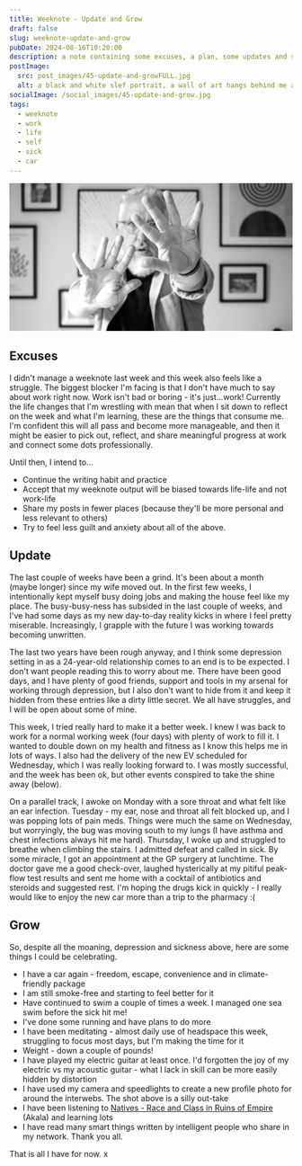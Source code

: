 ```yaml
---
title: Weeknote - Update and Grow
draft: false
slug: weeknote-update-and-grow
pubDate: 2024-08-16T10:20:00
description: a note containing some excuses, a plan, some updates and some reminders of things I should celebrate. This note covers the last couple of week until today 16th August 24.
postImage:
  src: post_images/45-update-and-growFULL.jpg
  alt: a black and white slef portrait, a wall of art hangs behind me and my face hides behind my outstretched hands
socialImage: /social_images/45-update-and-grow.jpg
tags:
  - weeknote
  - work
  - life
  - self
  - sick
  - car
---
```


![a black and white slef portrait, a wall of art hangs behind me and my face hides behind my outstretched hands](post_images/45-update-and-growFULL.jpg)

## Excuses

I didn't manage a weeknote last week and this week also feels like a struggle. The biggest blocker I'm facing is that I don't have much to say about work right now. Work isn't bad or boring - it's just...work! Currently the life changes that I'm wrestling with mean that when I sit down to reflect on the week and what I'm learning, these are the things that consume me. I'm confident this will all pass and become more manageable, and then it might be easier to pick out, reflect, and share meaningful progress at work and connect some dots professionally.

Until then, I intend to...

- Continue the writing habit and practice
- Accept that my weeknote output will be biased towards life-life and not work-life
- Share my posts in fewer places (because they'll be more personal and less relevant to others)
- Try to feel less guilt and anxiety about all of the above.

## Update

The last couple of weeks have been a grind. It's been about a month (maybe longer) since my wife moved out. In the first few weeks, I intentionally kept myself busy doing jobs and making the house feel like my place. The busy-busy-ness has subsided in the last couple of weeks, and I've had some days as my new day-to-day reality kicks in where I feel pretty miserable. Increasingly, I grapple with the future I was working towards becoming unwritten.

The last two years have been rough anyway, and I think some depression setting in as a 24-year-old relationship comes to an end is to be expected. I don't want people reading this to worry about me. There have been good days, and I have plenty of good friends, support and tools in my arsenal for working through depression, but I also don't want to hide from it and keep it hidden from these entries like a dirty little secret. We all have struggles, and I will be open about some of mine.

This week, I tried really hard to make it a better week. I knew I was back to work for a normal working week (four days) with plenty of work to fill it. I wanted to double down on my health and fitness as I know this helps me in lots of ways. I also had the delivery of the new EV scheduled for Wednesday, which I was really looking forward to. I was mostly successful, and the week has been ok, but other events conspired to take the shine away (below).

On a parallel track, I awoke on Monday with a sore throat and what felt like an ear infection. Tuesday - my ear, nose and throat all felt blocked up, and I was popping lots of pain meds. Things were much the same on Wednesday, but worryingly, the bug was moving south to my lungs (I have asthma and chest infections always hit me hard). Thursday, I woke up and struggled to breathe when climbing the stairs. I admitted defeat and called in sick. By some miracle, I got an appointment at the GP surgery at lunchtime. The doctor gave me a good check-over, laughed hysterically at my pitiful peak-flow test results and sent me home with a cocktail of antibiotics and steroids and suggested rest. I'm hoping the drugs kick in quickly - I really would like to enjoy the new car more than a trip to the pharmacy :(

## Grow

So, despite all the moaning, depression and sickness above, here are some things I could be celebrating.

- I have a car again - freedom, escape, convenience and in climate-friendly package
- I am still smoke-free and starting to feel better for it
- Have continued to swim a couple of times a week. I managed one sea swim before the sick hit me!
- I've done some running and have plans to do more
- I have been meditating - almost daily use of headspace this week, struggling to focus most days, but I'm making the time for it
- Weight - down a couple of pounds!
- I have played my electric guitar at least once. I'd forgotten the joy of my electric vs my acoustic guitar - what I lack in skill can be more easily hidden by distortion
- I have used my camera and speedlights to create a new profile photo for around the interwebs. The shot above is a silly out-take
- I have been listening to [Natives - Race and Class in Ruins of Empire](https://www.audible.co.uk/pd/Natives-Audiobook/B076HWB9HG) (Akala) and learning lots
- I have read many smart things written by intelligent people who share in my network. Thank you all.

That is all I have for now. x

